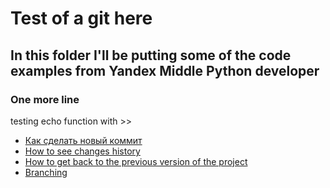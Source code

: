 # Test of a git here

## In this folder I'll be putting some of the code examples from Yandex Middle Python developer

### One more line

testing echo function with >>

- [Как сделать новый коммит](./commit_help.md)
- [How to see changes history](./log_help.md)
- [How to get back to the previous version of the project](./reset_help.md)
- [Branching](./branch_help.md)
